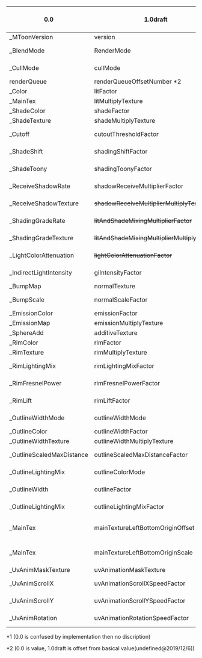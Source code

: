 
|0.0|1.0draft|new color space*1 or type|memo|
|---|---|---|---|
|    _MToonVersion            |    version                                       |int->str||
|    _BlendMode               |    RenderMode                                    |int->Enum(str)||
|    _CullMode                |    cullMode                                      |int->Enum(str)||
|    renderQueue              |    renderQueueOffsetNumber *2                    |int||
|    _Color                   |    litFactor                                     |Linear||
|    _MainTex                 |    litMultiplyTexture                            |sRGB||
|    _ShadeColor              |    shadeFactor                                   |Linear||
|    _ShadeTexture            |    shadeMultiplyTexture                          |sRGB||
|    _Cutoff                  |    cutoutThresholdFactor                         |mixed decimal||
|    _ShadeShift              |    shadingShiftFactor                            |mixed decimal||
|    _ShadeToony              |    shadingToonyFactor                            |mixed decimal||
|    _ReceiveShadowRate       |    shadowReceiveMultiplierFactor                 |mixed decimal||
|    _ReceiveShadowTexture    |    ~~shadowReceiveMultiplierMultiplyTexture~~        |Linear|Will be deleted|
|    _ShadingGradeRate        |    ~~litAndShadeMixingMultiplierFactor~~             |mixed decimal|Will be deleted|
|    _ShadingGradeTexture     |    ~~litAndShadeMixingMultiplierMultiplyTexture~~    |Linear|Will be deleted|
|    _LightColorAttenuation   |    ~~lightColorAttenuationFactor~~                   |mixed decimal|Will be deleted|
|    _IndirectLightIntensity  |    giIntensityFactor                             |mixed decimal||
|    _BumpMap                 |    normalTexture                                 |Linear||
|    _BumpScale               |    normalScaleFactor                             |mixed decimal||
|    _EmissionColor           |    emissionFactor                                |Linear||
|    _EmissionMap             |    emissionMultiplyTexture                       |sRGB||
|    _SphereAdd               |    additiveTexture                               |sRGB||
|    _RimColor                |    rimFactor                                     |Linear||
|    _RimTexture              |    rimMultiplyTexture                            |sRGB||
|    _RimLightingMix          |    rimLightingMixFactor                          |mixed decimal||
|    _RimFresnelPower         |    rimFresnelPowerFactor                         |mixed decimal||
|    _RimLift                 |    rimLiftFactor                                 |mixed decimal||
|    _OutlineWidthMode        |    outlineWidthMode                              |int->Enum(str)||
|    _OutlineColor            |    outlineWidthFactor                            |Linear||
|    _OutlineWidthTexture     |    outlineWidthMultiplyTexture                   |Linear||
|    _OutlineScaledMaxDistance|    outlineScaledMaxDistanceFactor                |mixed decimal||
|    _OutlineLightingMix      |    outlineColorMode                              |int->Enum(str)||
|    _OutlineWidth            |    outlineFactor                                 |mixed decimal||
|    _OutlineLightingMix      |    outlineLightingMixFactor                      |mixed decimal||
|    _MainTex                 |    mainTextureLeftBottomOriginOffset             |_Maintex[0:2] ->2 mixed decimal||
|    _MainTex                 |    mainTextureLeftBottomOriginScale              |_Maintex[2:4] ->2 mixed decimal||
|    _UvAnimMaskTexture       |    uvAnimationMaskTexture                        |Linear||
|    _UvAnimScrollX           |    uvAnimationScrollXSpeedFactor                 |mixed decimal||
|    _UvAnimScrollY           |    uvAnimationScrollYSpeedFactor                 |mixed decimal||
|    _UvAnimRotation          |    uvAnimationRotationSpeedFactor                |mixed decimal||

 *1 (0.0 is confused by implementation then no discription)

 *2 (0.0 is value, 1.0draft is offset from basical value(undefined@2019/12/6))
